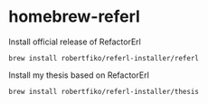 # homebrew-referl

Install official release of RefactorErl
```
brew install robertfiko/referl-installer/referl
```

Install my thesis based on RefactorErl
```
brew install robertfiko/referl-installer/thesis
```
